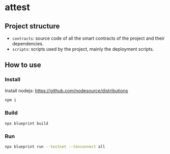 # attest

## Project structure

- `contracts`: source code of all the smart contracts of the project and their dependencies.
- `scripts`: scripts used by the project, mainly the deployment scripts.

## How to use

### Install

Install nodejs: <https://github.com/nodesource/distributions>

```sh
npm i
```

### Build

`npx blueprint build`

### Run

```sh
npx blueprint run --testnet --tonconnect all
```
